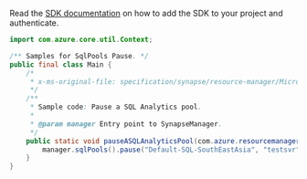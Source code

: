 Read the [SDK documentation](https://github.com/Azure/azure-sdk-for-java/blob/azure-resourcemanager-synapse_1.0.0-beta.4/sdk/synapse/azure-resourcemanager-synapse/README.md) on how to add the SDK to your project and authenticate.

```java
import com.azure.core.util.Context;

/** Samples for SqlPools Pause. */
public final class Main {
    /*
     * x-ms-original-file: specification/synapse/resource-manager/Microsoft.Synapse/stable/2021-06-01/examples/PauseSqlPool.json
     */
    /**
     * Sample code: Pause a SQL Analytics pool.
     *
     * @param manager Entry point to SynapseManager.
     */
    public static void pauseASQLAnalyticsPool(com.azure.resourcemanager.synapse.SynapseManager manager) {
        manager.sqlPools().pause("Default-SQL-SouthEastAsia", "testsvr", "testdwdb", Context.NONE);
    }
}
```
